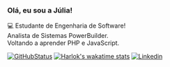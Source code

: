  ### Olá, eu sou a Júlia!
💻 Estudante de Engenharia de Software!
</br>
Analista de Sistemas PowerBuilder.
</br>
Voltando a aprender PHP e JavaScript.
</br>

[![GitHubStatus](https://github-readme-stats.vercel.app/api?username=juliadimas&show_icons=true&theme=radical)](https://github.com/juliadimas)
[![Harlok's wakatime stats](https://github-readme-stats.vercel.app/api/top-langs/?username=juliadimas&layout=compact&langs_count=7&theme=dracula)](https://github.com/juliadimas)
[![Linkedin](https://img.shields.io/badge/LinkedIn-0077B5?style=for-the-badge&logo=linkedin&logoColor=white)](https://www.linkedin.com/in/juliad-marques/)

